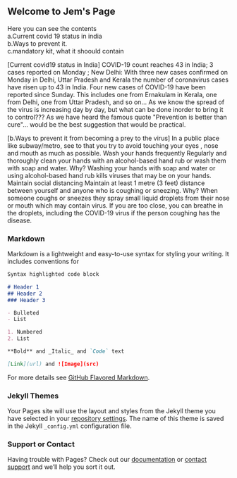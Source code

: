 ## Welcome to Jem's Page 

Here you can see the contents </br>
a.Current covid 19 status in india </br>
b.Ways to prevent it.<br>
c.mandatory kit, what it shoould contain

[Current covid19 status in India]
COVID-19 count reaches 43 in India; 3 cases reported on Monday ;
New Delhi: With three new cases confirmed on Monday in Delhi, Uttar Pradesh and Kerala the number of coronavirus cases have risen up to 43 in India.
Four new cases of COVID-19 have been reported since Sunday. This includes one from Ernakulam in Kerala, one from Delhi, one from Uttar Pradesh, and so on...
As we know the spread of the virus is increasing day by day, but what can be done inorder to bring it to control??? As we have heard the famous quote "Prevention is better than cure"... would be the best suggestion that would be practical.

[b.Ways to prevent it from becoming a prey to the virus]
In a public place like subway/metro, see to that you try to avoid touching  your eyes , nose and mouth as much as possible.
Wash your hands frequently
Regularly and thoroughly clean your hands with an alcohol-based hand rub or wash them with soap and water.
Why? Washing your hands with soap and water or using alcohol-based hand rub kills viruses that may be on your hands.
Maintain social distancing
Maintain at least 1 metre (3 feet) distance between yourself and anyone who is coughing or sneezing.
Why? When someone coughs or sneezes they spray small liquid droplets from their nose or mouth which may contain virus. If you are too close, you can breathe in the droplets, including the COVID-19 virus if the person coughing has the disease.


### Markdown

Markdown is a lightweight and easy-to-use syntax for styling your writing. It includes conventions for

```markdown
Syntax highlighted code block

# Header 1
## Header 2
### Header 3

- Bulleted
- List

1. Numbered
2. List

**Bold** and _Italic_ and `Code` text

[Link](url) and ![Image](src)
```

For more details see [GitHub Flavored Markdown](https://guides.github.com/features/mastering-markdown/).

### Jekyll Themes

Your Pages site will use the layout and styles from the Jekyll theme you have selected in your [repository settings](https://github.com/jemavril/hello-world/settings). The name of this theme is saved in the Jekyll `_config.yml` configuration file.

### Support or Contact

Having trouble with Pages? Check out our [documentation](https://help.github.com/categories/github-pages-basics/) or [contact support](https://github.com/contact) and we’ll help you sort it out.
